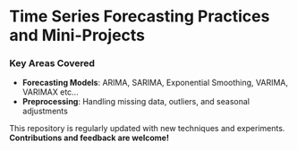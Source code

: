 # Time Series Forecasting Practices and Mini-Projects

###  Key Areas Covered

- **Forecasting Models**: ARIMA, SARIMA, Exponential Smoothing, VARIMA, VARIMAX etc...  
- **Preprocessing**: Handling missing data, outliers, and seasonal adjustments  
 

This repository is regularly updated with new techniques and experiments.  
**Contributions and feedback are welcome!**

